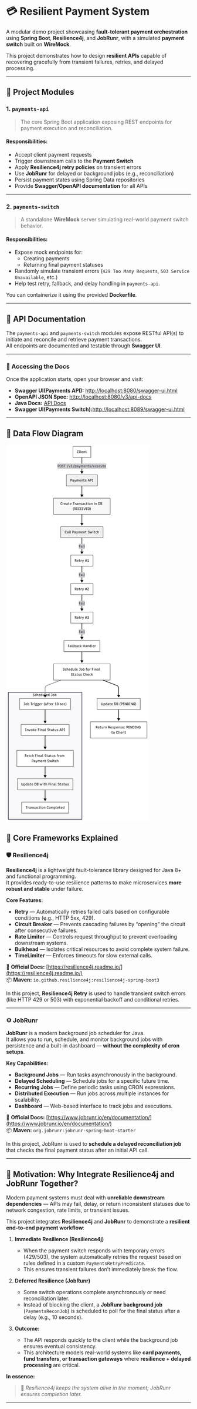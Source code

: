 # 💳 Resilient Payment System

A modular demo project showcasing **fault-tolerant payment orchestration** using **Spring Boot**, **Resilience4j**, and **JobRunr**, with a simulated **payment switch** built on **WireMock**.

This project demonstrates how to design **resilient APIs** capable of recovering gracefully from transient failures, retries, and delayed processing.

---

## 🧩 Project Modules

### 1. `payments-api`
> The core Spring Boot application exposing REST endpoints for payment execution and reconciliation.

#### Responsibilities:
- Accept client payment requests
- Trigger downstream calls to the **Payment Switch**
- Apply **Resilience4j retry policies** on transient errors
- Use **JobRunr** for delayed or background jobs (e.g., reconciliation)
- Persist payment states using Spring Data repositories
- Provide **Swagger/OpenAPI documentation** for all APIs
---

### 2. `payments-switch`
> A standalone **WireMock** server simulating real-world payment switch behavior.

#### Responsibilities:
- Expose mock endpoints for:
    - Creating payments
    - Returning final payment statuses
- Randomly simulate transient errors (`429 Too Many Requests`, `503 Service Unavailable`, etc.)
- Help test retry, fallback, and delay handling in `payments-api`.

You can containerize it using the provided **Dockerfile**.

---

## 📘 API Documentation

The `payments-api` and `payments-switch` modules expose  RESTful API(s) to initiate and reconcile and retrieve payment transactions.  
All endpoints are documented and testable through **Swagger UI**.

---

### 🔗 Accessing the Docs

Once the application starts, open your browser and visit:

- **Swagger UI(Payments API):** [http://localhost:8080/swagger-ui.html](http://localhost:8080/swagger-ui.html)
- **OpenAPI JSON Spec:** [http://localhost:8080/v3/api-docs](http://localhost:8080/v3/api-docs)
- **Java Docs:** [API Docs](https://karthik192000.github.io/resilient-payments-demo/)
- **Swagger UI(Payments Switch):**[http://localhost:8089/swagger-ui.html](http://localhost:8089/swagger-ui.html)

---


## 🔄 Data Flow Diagram
![Data Flow Diagram](resources/dfd.png)


## 🧠 Core Frameworks Explained

### 🛡️ Resilience4j
**Resilience4j** is a lightweight fault-tolerance library designed for Java 8+ and functional programming.  
It provides ready-to-use resilience patterns to make microservices **more robust and stable** under failure.

**Core Features:**
- **Retry** — Automatically retries failed calls based on configurable conditions (e.g., HTTP 5xx, 429).
- **Circuit Breaker** — Prevents cascading failures by “opening” the circuit after consecutive failures.
- **Rate Limiter** — Controls request throughput to prevent overloading downstream systems.
- **Bulkhead** — Isolates critical resources to avoid complete system failure.
- **TimeLimiter** — Enforces timeouts for slow external calls.

📘 **Official Docs:** [https://resilience4j.readme.io/](https://resilience4j.readme.io/)  
📦 **Maven:** `io.github.resilience4j:resilience4j-spring-boot3`

In this project, **Resilience4j Retry** is used to handle transient switch errors (like HTTP 429 or 503) with exponential backoff and conditional retries.

---

### ⚙️ JobRunr
**JobRunr** is a modern background job scheduler for Java.  
It allows you to run, schedule, and monitor background jobs with persistence and a built-in dashboard — **without the complexity of cron setups**.

**Key Capabilities:**
- **Background Jobs** — Run tasks asynchronously in the background.
- **Delayed Scheduling** — Schedule jobs for a specific future time.
- **Recurring Jobs** — Define periodic tasks using CRON expressions.
- **Distributed Execution** — Run jobs across multiple instances for scalability.
- **Dashboard** — Web-based interface to track jobs and executions.

📘 **Official Docs:** [https://www.jobrunr.io/en/documentation/](https://www.jobrunr.io/en/documentation/)  
📦 **Maven:** `org.jobrunr:jobrunr-spring-boot-starter`

In this project, JobRunr is used to **schedule a delayed reconciliation job** that checks the final payment status after an initial API call.

---

## 🎯 Motivation: Why Integrate Resilience4j and JobRunr Together?

Modern payment systems must deal with **unreliable downstream dependencies** — APIs may fail, delay, or return inconsistent statuses due to network congestion, rate limits, or transient issues.

This project integrates **Resilience4j** and **JobRunr** to demonstrate a **resilient end-to-end payment workflow**:

1. **Immediate Resilience (Resilience4j)**
    - When the payment switch responds with temporary errors (429/503), the system automatically retries the request based on rules defined in a custom `PaymentsRetryPredicate`.
    - This ensures transient failures don’t immediately break the flow.

2. **Deferred Resilience (JobRunr)**
    - Some switch operations complete asynchronously or need reconciliation later.
    - Instead of blocking the client, a **JobRunr background job** (`PaymentsReconJob`) is scheduled to poll for the final status after a delay (e.g., 10 seconds).

3. **Outcome:**
    - The API responds quickly to the client while the background job ensures eventual consistency.
    - This architecture models real-world systems like **card payments, fund transfers, or transaction gateways** where **resilience + delayed processing** are critical.

**In essence:**
> 🧩 *Resilience4j keeps the system alive in the moment; JobRunr ensures completion later.*

---

